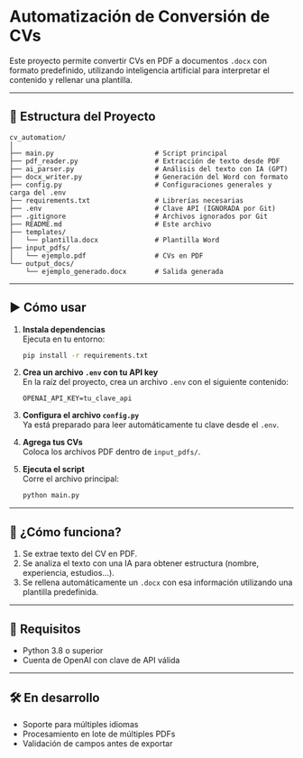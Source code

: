# Automatización de Conversión de CVs

Este proyecto permite convertir CVs en PDF a documentos `.docx` con formato predefinido, utilizando inteligencia artificial para interpretar el contenido y rellenar una plantilla.

---

## 📁 Estructura del Proyecto

```
cv_automation/
│
├── main.py                         # Script principal
├── pdf_reader.py                   # Extracción de texto desde PDF
├── ai_parser.py                    # Análisis del texto con IA (GPT)
├── docx_writer.py                  # Generación del Word con formato
├── config.py                       # Configuraciones generales y carga del .env
├── requirements.txt                # Librerías necesarias
├── .env                            # Clave API (IGNORADA por Git)
├── .gitignore                      # Archivos ignorados por Git
├── README.md                       # Este archivo
├── templates/
│   └── plantilla.docx              # Plantilla Word
├── input_pdfs/
│   └── ejemplo.pdf                 # CVs en PDF
└── output_docs/
    └── ejemplo_generado.docx       # Salida generada
```

---

## ▶️ Cómo usar

1. **Instala dependencias**  
   Ejecuta en tu entorno:

   ```bash
   pip install -r requirements.txt
   ```

2. **Crea un archivo `.env` con tu API key**  
   En la raíz del proyecto, crea un archivo `.env` con el siguiente contenido:

   ```env
   OPENAI_API_KEY=tu_clave_api
   ```

3. **Configura el archivo `config.py`**  
   Ya está preparado para leer automáticamente tu clave desde el `.env`.

4. **Agrega tus CVs**  
   Coloca los archivos PDF dentro de `input_pdfs/`.

5. **Ejecuta el script**  
   Corre el archivo principal:

   ```bash
   python main.py
   ```

---

## 🧠 ¿Cómo funciona?

1. Se extrae texto del CV en PDF.
2. Se analiza el texto con una IA para obtener estructura (nombre, experiencia, estudios...).
3. Se rellena automáticamente un `.docx` con esa información utilizando una plantilla predefinida.

---

## 📌 Requisitos

- Python 3.8 o superior
- Cuenta de OpenAI con clave de API válida

---

## 🛠 En desarrollo

- Soporte para múltiples idiomas
- Procesamiento en lote de múltiples PDFs
- Validación de campos antes de exportar
